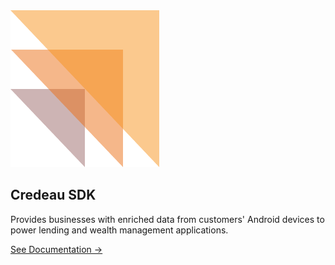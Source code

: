 <link rel="stylesheet" href="assets/css/docsindex.css" />

<div class="main-container">
  <div class="container">
    <img src="assets/images/credeaulogo.png" alt="Credeau SDK Logo" class="sdk-logo" />
    <h2 class="sdk-title">Credeau SDK</h2>
    <p class="sdk-description">
      Provides businesses with enriched data from customers' Android devices to power lending and wealth management applications.
    </p>
    <p>
      <a href="sidebarmain.html" class="doc_link">See Documentation →</a>
    </p>
  </div>
</div>

